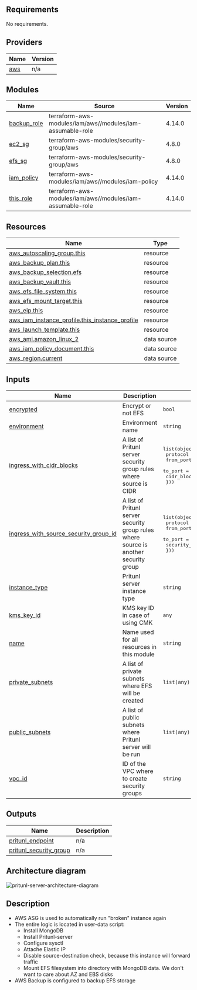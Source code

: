 <!-- BEGIN_TF_DOCS -->
## Requirements

No requirements.

## Providers

| Name                                              | Version |
| ------------------------------------------------- | ------- |
| <a name="provider_aws"></a> [aws](#provider\_aws) | n/a     |

## Modules

| Name                                                                    | Source                                                    | Version |
| ----------------------------------------------------------------------- | --------------------------------------------------------- | ------- |
| <a name="module_backup_role"></a> [backup\_role](#module\_backup\_role) | terraform-aws-modules/iam/aws//modules/iam-assumable-role | 4.14.0  |
| <a name="module_ec2_sg"></a> [ec2\_sg](#module\_ec2\_sg)                | terraform-aws-modules/security-group/aws                  | 4.8.0   |
| <a name="module_efs_sg"></a> [efs\_sg](#module\_efs\_sg)                | terraform-aws-modules/security-group/aws                  | 4.8.0   |
| <a name="module_iam_policy"></a> [iam\_policy](#module\_iam\_policy)    | terraform-aws-modules/iam/aws//modules/iam-policy         | 4.14.0  |
| <a name="module_this_role"></a> [this\_role](#module\_this\_role)       | terraform-aws-modules/iam/aws//modules/iam-assumable-role | 4.14.0  |

## Resources

| Name                                                                                                                                               | Type        |
| -------------------------------------------------------------------------------------------------------------------------------------------------- | ----------- |
| [aws_autoscaling_group.this](https://registry.terraform.io/providers/hashicorp/aws/latest/docs/resources/autoscaling_group)                        | resource    |
| [aws_backup_plan.this](https://registry.terraform.io/providers/hashicorp/aws/latest/docs/resources/backup_plan)                                    | resource    |
| [aws_backup_selection.efs](https://registry.terraform.io/providers/hashicorp/aws/latest/docs/resources/backup_selection)                           | resource    |
| [aws_backup_vault.this](https://registry.terraform.io/providers/hashicorp/aws/latest/docs/resources/backup_vault)                                  | resource    |
| [aws_efs_file_system.this](https://registry.terraform.io/providers/hashicorp/aws/latest/docs/resources/efs_file_system)                            | resource    |
| [aws_efs_mount_target.this](https://registry.terraform.io/providers/hashicorp/aws/latest/docs/resources/efs_mount_target)                          | resource    |
| [aws_eip.this](https://registry.terraform.io/providers/hashicorp/aws/latest/docs/resources/eip)                                                    | resource    |
| [aws_iam_instance_profile.this_instance_profile](https://registry.terraform.io/providers/hashicorp/aws/latest/docs/resources/iam_instance_profile) | resource    |
| [aws_launch_template.this](https://registry.terraform.io/providers/hashicorp/aws/latest/docs/resources/launch_template)                            | resource    |
| [aws_ami.amazon_linux_2](https://registry.terraform.io/providers/hashicorp/aws/latest/docs/data-sources/ami)                                       | data source |
| [aws_iam_policy_document.this](https://registry.terraform.io/providers/hashicorp/aws/latest/docs/data-sources/iam_policy_document)                 | data source |
| [aws_region.current](https://registry.terraform.io/providers/hashicorp/aws/latest/docs/data-sources/region)                                        | data source |

## Inputs

| Name                                                                                                                                                        | Description                                                                          | Type                                                                                                                                                              | Default      | Required |
| ----------------------------------------------------------------------------------------------------------------------------------------------------------- | ------------------------------------------------------------------------------------ | ----------------------------------------------------------------------------------------------------------------------------------------------------------------- | ------------ | :------: |
| <a name="input_encrypted"></a> [encrypted](#input\_encrypted)                                                                                               | Encrypt or not EFS                                                                   | `bool`                                                                                                                                                            | `true`       |    no    |
| <a name="input_environment"></a> [environment](#input\_environment)                                                                                         | Environment name                                                                     | `string`                                                                                                                                                          | `"infra"`    |    no    |
| <a name="input_ingress_with_cidr_blocks"></a> [ingress\_with\_cidr\_blocks](#input\_ingress\_with\_cidr\_blocks)                                            | A list of Pritunl server security group rules where source is CIDR                   | <pre>list(object({<br>    protocol    = string<br>    from_port   = string<br>    to_port     = string<br>    cidr_blocks = string<br>  }))</pre>                 | `[]`         |    no    |
| <a name="input_ingress_with_source_security_group_id"></a> [ingress\_with\_source\_security\_group\_id](#input\_ingress\_with\_source\_security\_group\_id) | A list of Pritunl server security group rules where source is another security group | <pre>list(object({<br>    protocol        = string<br>    from_port       = string<br>    to_port         = string<br>    security_groups = string<br>  }))</pre> | `[]`         |    no    |
| <a name="input_instance_type"></a> [instance\_type](#input\_instance\_type)                                                                                 | Pritunl server instance type                                                         | `string`                                                                                                                                                          | `"t3.small"` |    no    |
| <a name="input_kms_key_id"></a> [kms\_key\_id](#input\_kms\_key\_id)                                                                                        | KMS key ID in case of using CMK                                                      | `any`                                                                                                                                                             | `null`       |    no    |
| <a name="input_name"></a> [name](#input\_name)                                                                                                              | Name used for all resources in this module                                           | `string`                                                                                                                                                          | `"pritunl"`  |    no    |
| <a name="input_private_subnets"></a> [private\_subnets](#input\_private\_subnets)                                                                           | A list of private subnets where EFS will be created                                  | `list(any)`                                                                                                                                                       | n/a          |   yes    |
| <a name="input_public_subnets"></a> [public\_subnets](#input\_public\_subnets)                                                                              | A list of public subnets where Pritunl server will be run                            | `list(any)`                                                                                                                                                       | n/a          |   yes    |
| <a name="input_vpc_id"></a> [vpc\_id](#input\_vpc\_id)                                                                                                      | ID of the VPC where to create security groups                                        | `string`                                                                                                                                                          | n/a          |   yes    |

## Outputs

| Name                                                                                                       | Description |
| ---------------------------------------------------------------------------------------------------------- | ----------- |
| <a name="output_pritunl_endpoint"></a> [pritunl\_endpoint](#output\_pritunl\_endpoint)                     | n/a         |
| <a name="output_pritunl_security_group"></a> [pritunl\_security\_group](#output\_pritunl\_security\_group) | n/a         |
<!-- END_TF_DOCS -->

## Architecture diagram

![pritunl-server-architecture-diagram](../../../docs/aws-ec2-pritunl-diagram.svg)

## Description
* AWS ASG is used to automatically run "broken" instance again
* The entire logic is located in user-data script:
  * Install MongoDB
  * Install Pritunl-server
  * Configure sysctl
  * Attache Elastic IP
  * Disable source-destination check, because this instance will forward traffic
  * Mount EFS filesystem into directory with MongoDB data. We don't want to care about AZ and EBS disks
* AWS Backup is configured to backup EFS storage
